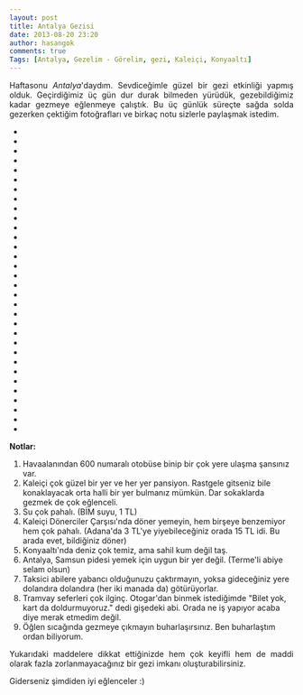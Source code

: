 ```yaml
---
layout: post
title: Antalya Gezisi
date: 2013-08-20 23:20
author: hasangok
comments: true
Tags: [Antalya, Gezelim - Görelim, gezi, Kaleiçi, Konyaaltı]
---
```

<p style="text-align: justify;">Haftasonu <em>Antalya</em>'daydım. Sevdiceğimle güzel bir gezi etkinliği yapmış olduk. Geçirdiğimiz üç gün dur durak bilmeden yürüdük, gezebildiğimiz kadar gezmeye eğlenmeye çalıştık. Bu üç günlük süreçte sağda solda gezerken çektiğim fotoğrafları ve birkaç notu sizlerle paylaşmak istedim.</p>

<div class="blueberry">
<ul class="slides">
	<li><img alt="" src="https://fbcdn-sphotos-a-a.akamaihd.net/hphotos-ak-ash3/1097946_10151778151519334_1403436288_n.jpg" /></li>
	<li><img alt="" src="https://fbcdn-sphotos-e-a.akamaihd.net/hphotos-ak-frc3/1184844_10151778151919334_1189960456_n.jpg" /></li>
	<li><img alt="" src="https://fbcdn-sphotos-g-a.akamaihd.net/hphotos-ak-frc1/1001708_10151778154449334_1266026558_n.jpg" /></li>
	<li><img alt="" src="https://fbcdn-sphotos-d-a.akamaihd.net/hphotos-ak-ash4/1174604_10151778154349334_1380187043_n.jpg" /></li>
	<li><img alt="" src="https://fbcdn-sphotos-a-a.akamaihd.net/hphotos-ak-prn2/1157558_10151778154719334_1784872165_n.jpg" /></li>
	<li><img alt="" src="https://fbcdn-sphotos-c-a.akamaihd.net/hphotos-ak-prn1/993981_10151778155449334_686648638_n.jpg" /></li>
	<li><img alt="" src="https://fbcdn-sphotos-e-a.akamaihd.net/hphotos-ak-ash3/1175750_10151778155844334_363118242_n.jpg" /></li>
	<li><img alt="" src="https://fbcdn-sphotos-h-a.akamaihd.net/hphotos-ak-ash4/1000336_10151778156139334_630128799_n.jpg" /></li>
	<li><img alt="" src="https://fbcdn-sphotos-f-a.akamaihd.net/hphotos-ak-ash4/1185855_10151778157074334_1199589745_n.jpg" /></li>
	<li><img alt="" src="https://fbcdn-sphotos-c-a.akamaihd.net/hphotos-ak-prn2/1175456_10151778157519334_1013307977_n.jpg" /></li>
	<li><img alt="" src="https://fbcdn-sphotos-b-a.akamaihd.net/hphotos-ak-ash3/1017352_10151778157744334_641771419_n.jpg" /></li>
	<li><img alt="" src="https://fbcdn-sphotos-d-a.akamaihd.net/hphotos-ak-ash3/1157560_10151778158479334_1135142522_n.jpg" /></li>
	<li><img alt="" src="https://fbcdn-sphotos-g-a.akamaihd.net/hphotos-ak-ash3/945207_10151778158924334_631591662_n.jpg" /></li>
	<li><img alt="" src="https://fbcdn-sphotos-a-a.akamaihd.net/hphotos-ak-prn1/25929_10151778158884334_1287770347_n.jpg" /></li>
	<li><img alt="" src="https://fbcdn-sphotos-f-a.akamaihd.net/hphotos-ak-prn2/1209398_10151778159344334_1852718922_n.jpg" /></li>
	<li><img alt="" src="https://fbcdn-sphotos-d-a.akamaihd.net/hphotos-ak-prn2/1185965_10151778159354334_385376521_n.jpg" /></li>
	<li><img alt="" src="https://fbcdn-sphotos-g-a.akamaihd.net/hphotos-ak-prn1/150992_10151778160559334_293862899_n.jpg" /></li>
	<li><img alt="" src="https://fbcdn-sphotos-c-a.akamaihd.net/hphotos-ak-ash3/1004929_10151778161554334_1747006250_n.jpg" /></li>
	<li><img alt="" src="https://fbcdn-sphotos-b-a.akamaihd.net/hphotos-ak-ash3/547186_10151778161649334_82264388_n.jpg" /></li>
	<li><img alt="" src="https://fbcdn-sphotos-h-a.akamaihd.net/hphotos-ak-prn1/555772_10151778161759334_107337160_n.jpg" /></li>
	<li><img alt="" src="https://fbcdn-sphotos-d-a.akamaihd.net/hphotos-ak-prn1/935883_10151778162269334_1182878325_n.jpg" /></li>
	<li><img alt="" src="https://fbcdn-sphotos-e-a.akamaihd.net/hphotos-ak-prn2/1174754_10151778162469334_831899503_n.jpg" /></li>
	<li><img alt="" src="https://fbcdn-sphotos-e-a.akamaihd.net/hphotos-ak-ash3/1150327_10151778164554334_1270736560_n.jpg" /></li>
	<li><img alt="" src="https://fbcdn-sphotos-d-a.akamaihd.net/hphotos-ak-ash4/1170737_10151778165109334_1944192059_n.jpg" /></li>
	<li><img alt="" src="https://fbcdn-sphotos-f-a.akamaihd.net/hphotos-ak-prn2/1157464_10151778165249334_247996588_n.jpg" /></li>
	<li><img alt="" src="https://fbcdn-sphotos-h-a.akamaihd.net/hphotos-ak-ash4/1175337_10151778165919334_1218338672_n.jpg" /></li>
	<li><img alt="" src="https://fbcdn-sphotos-c-a.akamaihd.net/hphotos-ak-ash3/1157438_10151778165864334_610398914_n.jpg" /></li>
	<li><img alt="" src="https://fbcdn-sphotos-b-a.akamaihd.net/hphotos-ak-ash3/1174667_10151778166464334_400473075_n.jpg" /></li>
	<li><img alt="" src="https://fbcdn-sphotos-g-a.akamaihd.net/hphotos-ak-prn2/969829_10151778167429334_1777099845_n.jpg" /></li>
	<li><img alt="" src="https://fbcdn-sphotos-c-a.akamaihd.net/hphotos-ak-prn2/1208829_10151778168089334_1244820458_n.jpg" /></li>
	<li><img alt="" src="https://fbcdn-sphotos-f-a.akamaihd.net/hphotos-ak-ash4/1175101_10151778168124334_435788517_n.jpg" /></li>
	<li><img alt="" src="https://fbcdn-sphotos-d-a.akamaihd.net/hphotos-ak-frc3/1175354_10151778168219334_1485673962_n.jpg" /></li>
</ul>
</div>
<p style="text-align: justify;"><strong>Notlar:</strong></p>

<ol>
	<li>Havaalanından 600 numaralı otobüse binip bir çok yere ulaşma şansınız var.</li>
	<li><span style="text-align: justify;">Kaleiçi çok güzel bir yer ve her yer pansiyon. Rastgele gitseniz bile konaklayacak orta halli bir yer bulmanız mümkün. Dar sokaklarda gezmek de çok eğlenceli.</span></li>
	<li><span style="text-align: justify;">Su çok pahalı. (BİM suyu, 1 TL)</span></li>
	<li><span style="text-align: justify;">Kaleiçi Dönerciler Çarşısı'nda döner yemeyin, hem birşeye benzemiyor hem çok pahalı. (Adana'da 3 TL'ye yiyebileceğiniz orada 15 TL idi. Bu arada evet, bildiğiniz döner)</span></li>
	<li><span style="text-align: justify;">Konyaaltı'nda deniz çok temiz, ama sahil kum değil taş.</span></li>
	<li><span style="text-align: justify;">Antalya, Samsun pidesi yemek için uygun bir yer değil. (Terme'li abiye selam olsun)</span></li>
	<li><span style="text-align: justify;">Taksici abilere yabancı olduğunuzu çaktırmayın, yoksa gideceğiniz yere dolandıra dolandıra (her iki manada da) götürüyorlar.</span></li>
	<li><span style="text-align: justify;">Tramvay seferleri çok ilginç. Otogar'dan binmek istediğimde "Bilet yok, kart da doldurmuyoruz." dedi gişedeki abi. Orada ne iş yapıyor acaba diye merak etmedim değil.</span></li>
	<li><span style="text-align: justify;">Öğlen sıcağında gezmeye çıkmayın buharlaşırsınız. Ben buharlaştım ordan biliyorum.</span></li>
</ol>
<p style="text-align: justify;">Yukarıdaki maddelere dikkat ettiğinizde hem çok keyifli hem de maddi olarak fazla zorlanmayacağınız bir gezi imkanı oluşturabilirsiniz.</p>
<p style="text-align: justify;">Giderseniz şimdiden iyi eğlenceler :)</p>
